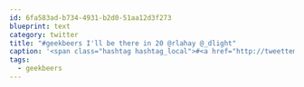 ```yaml
---
id: 6fa583ad-b734-4931-b2d0-51aa12d3f273
blueprint: text
category: twitter
title: "#geekbeers I'll be there in 20 @rlahay @_dlight"
caption: '<span class="hashtag hashtag_local">#<a href="http://tweettemp.darylchymko.ca/?tag=geekbeers">geekbeers</a> I''ll be there in 20 <span class="username username_linked">@<a href="https://twitter.com/rlahay" title="Ryan Lahay">rlahay</a></span> <span class="username username_linked">@<a href="https://twitter.com/_dlight" title="Битюцкий Корнилий">_dlight</a></span>'
tags:
  - geekbeers
---
```

